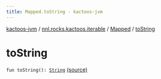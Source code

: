 ```yaml
---
title: Mapped.toString - kactoos-jvm
---
```


[kactoos-jvm](../../index.html) / [nnl.rocks.kactoos.iterable](../index.html) / [Mapped](index.html) / [toString](./to-string.html)

# toString

`fun toString(): `[`String`](https://kotlinlang.org/api/latest/jvm/stdlib/kotlin/-string/index.html) [(source)](https://github.com/neonailol/kactoos/blob/master/kactoos-jvm/src/main/kotlin/nnl/rocks/kactoos/iterable/Mapped.kt#L44)